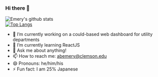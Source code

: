 ### Hi there 👋

![Emery's github stats](https://github-readme-stats.vercel.app/api?username=ethinallen&show_icons=true&theme=radical)   
[![Top Langs](https://github-readme-stats.vercel.app/api/top-langs/?username=ethinallen&layout=compact)](https://github.com/anuraghazra/github-readme-stats)

- 🔭 I’m currently working on a could-based web dashboard for utility departments
- 🌱 I’m currently learning ReactJS
- 💬 Ask me about anything!
- 📫 How to reach me: abemery@clemson.edu 
- 😄 Pronouns: he/him/his
- ⚡ Fun fact: I am 25% Japanese
